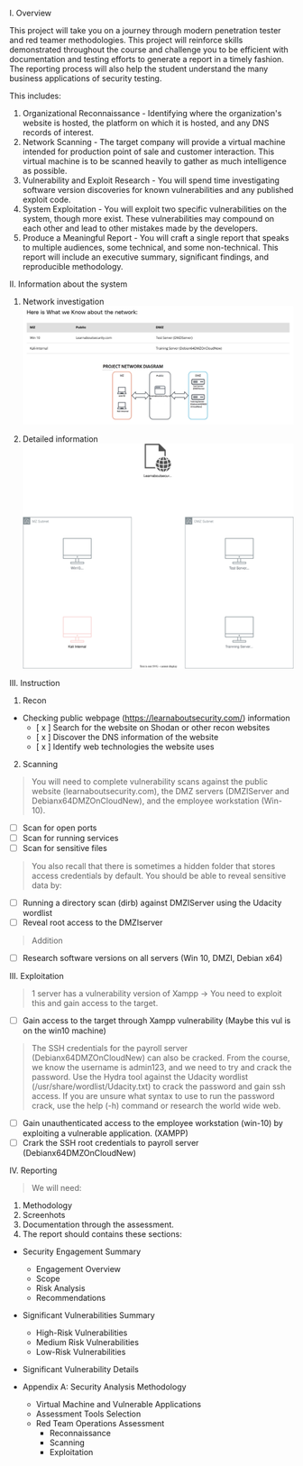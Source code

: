 I. Overview

This project will take you on a journey through modern penetration tester and red teamer methodologies. This project will reinforce skills demonstrated throughout the course and challenge you to be efficient with documentation and testing efforts to generate a report in a timely fashion. The reporting process will also help the student understand the many business applications of security testing.


This includes:

1. Organizational Reconnaissance - Identifying where the organization's website is hosted, the platform on which it is hosted, and any DNS records of interest.
2. Network Scanning - The target company will provide a virtual machine intended for production point of sale and customer interaction. This virtual machine is to be scanned heavily to gather as much intelligence as possible.
3. Vulnerability and Exploit Research - You will spend time investigating software version discoveries for known vulnerabilities and any published exploit code.
4. System Exploitation - You will exploit two specific vulnerabilities on the system, though more exist. These vulnerabilities may compound on each other and lead to other mistakes made by the developers.
5. Produce a Meaningful Report - You will craft a single report that speaks to multiple audiences, some technical, and some non-technical. This report will include an executive summary, significant findings, and reproducible methodology.

II. Information about the system
1. Network investigation
![Alt text](./images/network_diagram.png?raw=true "Optional Title")

2. Detailed information
![Alt text](./images/infrastructure.svg "Optional Title")

III. Instruction
1. Recon
  - Checking public webpage (https://learnaboutsecurity.com/) information
    + [ x ] Search for the website on Shodan or other recon websites
    + [ x ] Discover the DNS information of the website
    + [ x ] Identify web technologies the website uses

2. Scanning
> You will need to complete vulnerability scans against the public website (learnaboutsecurity.com), the DMZ servers (DMZIServer and Debianx64DMZOnCloudNew), and the employee workstation (Win-10).

  + [ ] Scan for open ports
  + [ ] Scan for running services
  + [ ] Scan for sensitive files

> You also recall that there is sometimes a hidden folder that stores access credentials by default. You should be able to reveal sensitive data by:

  + [ ] Running a directory scan (dirb) against DMZIServer using the Udacity wordlist
  + [ ] Reveal root access to the DMZIserver

> Addition
  + [ ] Research software versions on all servers (Win 10, DMZI, Debian x64)

III. Exploitation
> 1 server has a vulnerability version of Xampp -> You need to exploit this and gain access to the target.
  + [ ] Gain access to the target through Xampp vulnerability (Maybe this vul is on the win10 machine)

> The SSH credentials for the payroll server (Debianx64DMZOnCloudNew) can also be cracked. From the course, we know the username is admin123, and we need to try and crack the password. Use the Hydra tool against the Udacity wordlist (/usr/share/wordlist/Udacity.txt) to crack the password and gain ssh access. If you are unsure what syntax to use to run the password crack, use the help (-h) command or research the world wide web.
  + [ ] Gain unauthenticated access to the employee workstation (win-10) by exploiting a vulnerable application. (XAMPP)
  + [ ] Crark the SSH root credentials to payroll server (Debianx64DMZOnCloudNew)

IV. Reporting
> We will need: 
1. Methodology
2. Screenhots
3. Documentation through the assessment.
4. The report should contains these sections:
  - Security Engagement Summary
    + Engagement Overview
    + Scope
    + Risk Analysis
    + Recommendations
  - Significant Vulnerabilities Summary
    + High-Risk Vulnerabilities
    + Medium Risk Vulnerabilities
    + Low-Risk Vulnerabilities
  - Significant Vulnerability Details

  - Appendix A: Security Analysis Methodology

    + Virtual Machine and Vulnerable Applications
    + Assessment Tools Selection
    + Red Team Operations Assessment
      * Reconnaissance
      * Scanning
      * Exploitation